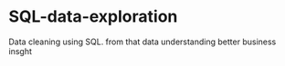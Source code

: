 # SQL-data-exploration
Data cleaning using SQL. from that data understanding better business insght
